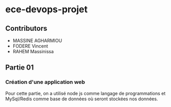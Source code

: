 # ece-devops-projet
## Contributors

- MASSINE AGHARMIOU
- FODERE Vincent
- RAHEM Massinissa

## Partie 01

### Création d'une application web

Pour cette partie, on a utilisé node js comme langage de programmations et MySql/Redis comme base de données où seront stockées nos données.

